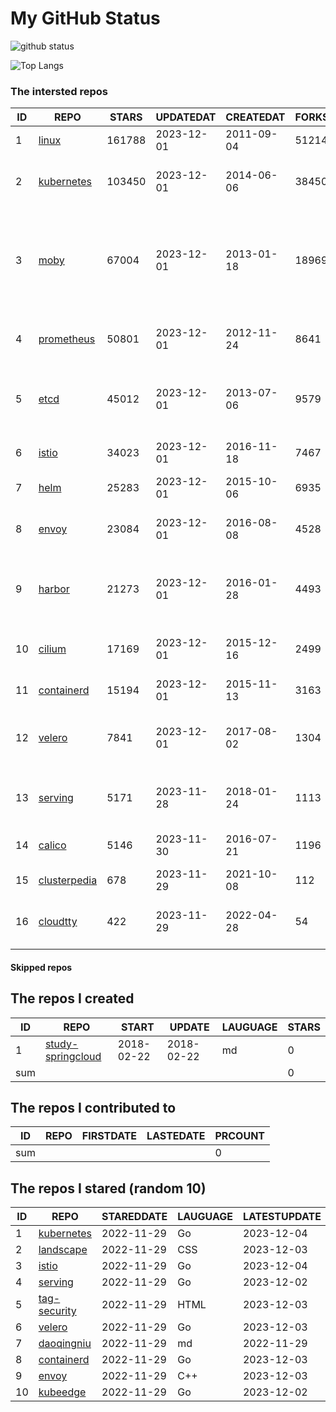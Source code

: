 # My GitHub Status

<img src="https://github-readme-stats-1.yihong0618.vercel.app/api?username=daoqingniu&show_icons=true&&&hide_title=true&count_private=true" alt="github status" />

![Top Langs](https://github-readme-stats-1.yihong0618.vercel.app/api/top-langs/?username=daoqingniu&layout=compact)

<!--START_SECTION:github_repos-->
### The intersted repos
| ID |                              REPO                               | STARS  | UPDATEDAT  | CREATEDAT  | FORKSCOUNT |                                                DESCRIPTIONS                                                |
|----|-----------------------------------------------------------------|--------|------------|------------|------------|------------------------------------------------------------------------------------------------------------|
|  1 | [linux](https://github.com/torvalds/linux)                      | 161788 | 2023-12-01 | 2011-09-04 |      51214 | Linux kernel source tree                                                                                   |
|  2 | [kubernetes](https://github.com/kubernetes/kubernetes)          | 103450 | 2023-12-01 | 2014-06-06 |      38450 | Production-Grade Container Scheduling and Management                                                       |
|  3 | [moby](https://github.com/moby/moby)                            |  67004 | 2023-12-01 | 2013-01-18 |      18969 | The Moby Project - a collaborative project for the container ecosystem to assemble container-based systems |
|  4 | [prometheus](https://github.com/prometheus/prometheus)          |  50801 | 2023-12-01 | 2012-11-24 |       8641 | The Prometheus monitoring system and time series database.                                                 |
|  5 | [etcd](https://github.com/etcd-io/etcd)                         |  45012 | 2023-12-01 | 2013-07-06 |       9579 | Distributed reliable key-value store for the most critical data of a distributed system                    |
|  6 | [istio](https://github.com/istio/istio)                         |  34023 | 2023-12-01 | 2016-11-18 |       7467 | Connect, secure, control, and observe services.                                                            |
|  7 | [helm](https://github.com/helm/helm)                            |  25283 | 2023-12-01 | 2015-10-06 |       6935 | The Kubernetes Package Manager                                                                             |
|  8 | [envoy](https://github.com/envoyproxy/envoy)                    |  23084 | 2023-12-01 | 2016-08-08 |       4528 | Cloud-native high-performance edge/middle/service proxy                                                    |
|  9 | [harbor](https://github.com/goharbor/harbor)                    |  21273 | 2023-12-01 | 2016-01-28 |       4493 | An open source trusted cloud native registry project that stores, signs, and scans content.                |
| 10 | [cilium](https://github.com/cilium/cilium)                      |  17169 | 2023-12-01 | 2015-12-16 |       2499 | eBPF-based Networking, Security, and Observability                                                         |
| 11 | [containerd](https://github.com/containerd/containerd)          |  15194 | 2023-12-01 | 2015-11-13 |       3163 | An open and reliable container runtime                                                                     |
| 12 | [velero](https://github.com/vmware-tanzu/velero)                |   7841 | 2023-12-01 | 2017-08-02 |       1304 | Backup and migrate Kubernetes applications and their persistent volumes                                    |
| 13 | [serving](https://github.com/knative/serving)                   |   5171 | 2023-11-28 | 2018-01-24 |       1113 | Kubernetes-based, scale-to-zero, request-driven compute                                                    |
| 14 | [calico](https://github.com/projectcalico/calico)               |   5146 | 2023-11-30 | 2016-07-21 |       1196 | Cloud native networking and network security                                                               |
| 15 | [clusterpedia](https://github.com/clusterpedia-io/clusterpedia) |    678 | 2023-11-29 | 2021-10-08 |        112 | The Encyclopedia of Kubernetes clusters                                                                    |
| 16 | [cloudtty](https://github.com/cloudtty/cloudtty)                |    422 | 2023-11-29 | 2022-04-28 |         54 | A Friendly Kubernetes CloudShell (Web Terminal) !                                                          |



#### Skipped repos
<!--END_SECTION:github_repos-->

<!--START_SECTION:my_github-->
## The repos I created
| ID  |                                 REPO                                 |   START    |   UPDATE   | LAUGUAGE | STARS |
|-----|----------------------------------------------------------------------|------------|------------|----------|-------|
|   1 | [study-springcloud](https://github.com/daoqingniu/study-springcloud) | 2018-02-22 | 2018-02-22 | md       |     0 |
| sum |                                                                      |            |            |          |     0 |

## The repos I contributed to
| ID  | REPO | FIRSTDATE | LASTEDATE | PRCOUNT |
|-----|------|-----------|-----------|---------|
| sum |      |           |           |       0 |

## The repos I stared (random 10)
| ID |                          REPO                          | STAREDDATE | LAUGUAGE | LATESTUPDATE |
|----|--------------------------------------------------------|------------|----------|--------------|
|  1 | [kubernetes](https://github.com/kubernetes/kubernetes) | 2022-11-29 | Go       | 2023-12-04   |
|  2 | [landscape](https://github.com/cncf/landscape)         | 2022-11-29 | CSS      | 2023-12-03   |
|  3 | [istio](https://github.com/istio/istio)                | 2022-11-29 | Go       | 2023-12-04   |
|  4 | [serving](https://github.com/knative/serving)          | 2022-11-29 | Go       | 2023-12-02   |
|  5 | [tag-security](https://github.com/cncf/tag-security)   | 2022-11-29 | HTML     | 2023-12-03   |
|  6 | [velero](https://github.com/vmware-tanzu/velero)       | 2022-11-29 | Go       | 2023-12-03   |
|  7 | [daoqingniu](https://github.com/daoqingniu/daoqingniu) | 2022-11-29 | md       | 2022-11-29   |
|  8 | [containerd](https://github.com/containerd/containerd) | 2022-11-29 | Go       | 2023-12-03   |
|  9 | [envoy](https://github.com/envoyproxy/envoy)           | 2022-11-29 | C++      | 2023-12-03   |
| 10 | [kubeedge](https://github.com/kubeedge/kubeedge)       | 2022-11-29 | Go       | 2023-12-02   |

<!--END_SECTION:my_github-->

